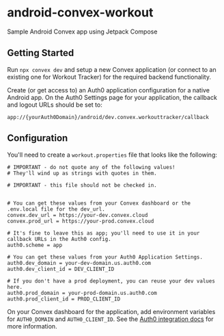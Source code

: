 # android-convex-workout
Sample Android Convex app using Jetpack Compose

## Getting Started

Run `npx convex dev` and setup a new Convex application (or connect to an existing one for Workout
Tracker) for the required backend functionality.

Create (or get access to) an Auth0 application configuration for a native Android app. On the Auth0
Settings page for your application, the callback and logout URLs should be set to:

```
app://{yourAuth0Domain}/android/dev.convex.workouttracker/callback
```

## Configuration

You'll need to create a `workout.properties` file that looks like the following:

```
# IMPORTANT - do not quote any of the following values!
# They'll wind up as strings with quotes in them.

# IMPORTANT - this file should not be checked in.


# You can get these values from your Convex dashboard or the .env.local file for the dev_url.
convex.dev_url = https://your-dev.convex.cloud
convex.prod_url = https://your-prod.convex.cloud

# It's fine to leave this as app; you'll need to use it in your callback URLs in the Auth0 config.
auth0.scheme = app

# You can get these values from your Auth0 Application Settings.
auth0.dev_domain = your-dev-domain.us.auth0.com
auth0.dev_client_id = DEV_CLIENT_ID

# If you don't have a prod deployment, you can reuse your dev values here.
auth0.prod_domain = your-prod-domain.us.auth0.com
auth0.prod_client_id = PROD_CLIENT_ID
```

On your Convex dashboard for the application, add environment variables for `AUTH0_DOMAIN` and
`AUTH0_CLIENT_ID`. See the
[Auth0 integration docs](https://docs.convex.dev/auth/auth0#configuring-dev-and-prod-tenants) for
more information.
